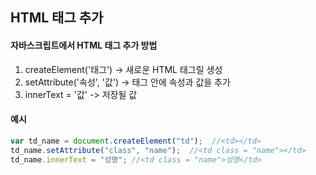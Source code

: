 ## HTML 태그 추가

#### 자바스크립트에서 HTML 태그 추가 방법  

1. createElement('태그') -> 새로운 HTML 태그릴 생성
2. setAttribute('속성', '값') -> 태그 안에 속성과 값을 추가
3. innerText = '값' -> 저장될 값


#### 예시
``` javaScript
var td_name = document.createElement("td");  //<td></td>
td_name.setAttribute("class", "name");  //<td class = "name"></td>
td_name.innerText = "성명"; //<td class = "name">성명</td>
```
